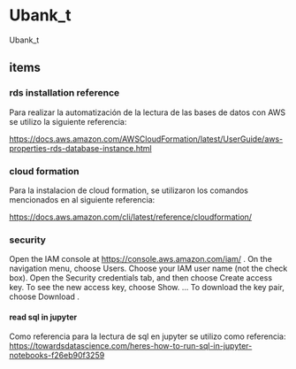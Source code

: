 # Ubank_t
Ubank_t
## items

### rds installation reference 
Para realizar la automatización de la lectura de las bases de datos con AWS se utilizo la siguiente referencia:

https://docs.aws.amazon.com/AWSCloudFormation/latest/UserGuide/aws-properties-rds-database-instance.html

### cloud formation 
Para la instalacion de cloud formation, se utilizaron los comandos mencionados en al siguiente referencia:

https://docs.aws.amazon.com/cli/latest/reference/cloudformation/

### security
Open the IAM console at https://console.aws.amazon.com/iam/ .
On the navigation menu, choose Users.
Choose your IAM user name (not the check box).
Open the Security credentials tab, and then choose Create access key.
To see the new access key, choose Show. ...
To download the key pair, choose Download .


#### read sql in jupyter
Como referencia para la lectura de sql en jupyter se utilizo como referencia:
https://towardsdatascience.com/heres-how-to-run-sql-in-jupyter-notebooks-f26eb90f3259
